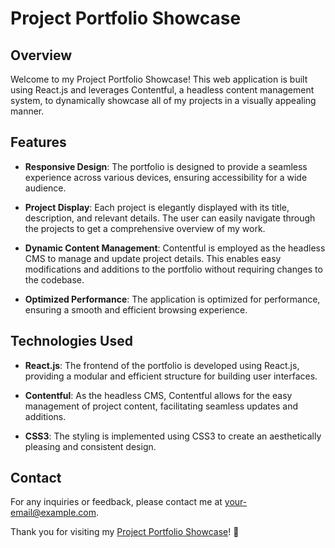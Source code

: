 # Project Portfolio Showcase

## Overview

Welcome to my Project Portfolio Showcase! This web application is built using React.js and leverages Contentful, a headless content management system, to dynamically showcase all of my projects in a visually appealing manner.

## Features

- **Responsive Design**: The portfolio is designed to provide a seamless experience across various devices, ensuring accessibility for a wide audience.
  
- **Project Display**: Each project is elegantly displayed with its title, description, and relevant details. The user can easily navigate through the projects to get a comprehensive overview of my work.

- **Dynamic Content Management**: Contentful is employed as the headless CMS to manage and update project details. This enables easy modifications and additions to the portfolio without requiring changes to the codebase.

- **Optimized Performance**: The application is optimized for performance, ensuring a smooth and efficient browsing experience.

## Technologies Used

- **React.js**: The frontend of the portfolio is developed using React.js, providing a modular and efficient structure for building user interfaces.

- **Contentful**: As the headless CMS, Contentful allows for the easy management of project content, facilitating seamless updates and additions.

- **CSS3**: The styling is implemented using CSS3 to create an aesthetically pleasing and consistent design.

## Contact

For any inquiries or feedback, please contact me at your-email@example.com.

Thank you for visiting my [Project Portfolio Showcase](https://project-gallery-pss.netlify.app/)! 🚀
